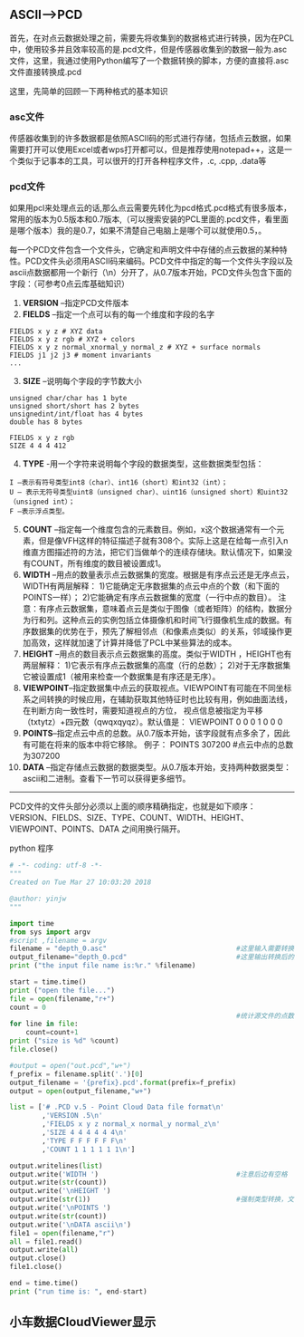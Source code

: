 ## ASCII-->PCD

首先，在对点云数据处理之前，需要先将收集到的数据格式进行转换，因为在PCL中，使用较多并且效率较高的是.pcd文件，但是传感器收集到的数据一般为.asc文件，这里，我通过使用Python编写了一个数据转换的脚本，方便的直接将.asc文件直接转换成.pcd

这里，先简单的回顾一下两种格式的基本知识

### asc文件

传感器收集到的许多数据都是依照ASCII码的形式进行存储，包括点云数据，如果需要打开可以使用Excel或者wps打开都可以，但是推荐使用notepad++，这是一个类似于记事本的工具，可以很开的打开各种程序文件，.c, .cpp, .data等

### pcd文件

如果用pcl来处理点云的话,那么点云需要先转化为pcd格式.pcd格式有很多版本，常用的版本为0.5版本和0.7版本,（可以搜索安装的PCL里面的.pcd文件，看里面是哪个版本）我的是0.7，如果不清楚自己电脑上是哪个可以就使用0.5，。

每一个PCD文件包含一个文件头，它确定和声明文件中存储的点云数据的某种特性。PCD文件头必须用ASCII码来编码。PCD文件中指定的每一个文件头字段以及ascii点数据都用一个新行（\n）分开了，从0.7版本开始，PCD文件头包含下面的字段：（可参考0点云库基础知识）

1. **VERSION** –指定PCD文件版本
2. **FIELDS** –指定一个点可以有的每一个维度和字段的名字

```
FIELDS x y z # XYZ data 
FIELDS x y z rgb # XYZ + colors 
FIELDS x y z normal_xnormal_y normal_z # XYZ + surface normals 
FIELDS j1 j2 j3 # moment invariants 
...
```

3. **SIZE** –说明每个字段的字节数大小

```
unsigned char/char has 1 byte 
unsigned short/short has 2 bytes 
unsignedint/int/float has 4 bytes 
double has 8 bytes
```

```
FIELDS x y z rgb
SIZE 4 4 4 412
```

4. **TYPE** -用一个字符来说明每个字段的数据类型，这些数据类型包括：

```
I –表示有符号类型int8（char）、int16（short）和int32（int）； 
U – 表示无符号类型uint8（unsigned char）、uint16（unsigned short）和uint32（unsigned int）； 
F –表示浮点类型。
```

5. **COUNT** –指定每一个维度包含的元素数目。例如，x这个数据通常有一个元素，但是像VFH这样的特征描述子就有308个。实际上这是在给每一点引入n维直方图描述符的方法，把它们当做单个的连续存储块。默认情况下，如果没有COUNT，所有维度的数目被设置成1。
6. **WIDTH** –用点的数量表示点云数据集的宽度。根据是有序点云还是无序点云，WIDTH有两层解释： 
   1)它能确定无序数据集的点云中点的个数（和下面的POINTS一样）； 
   2)它能确定有序点云数据集的宽度（一行中点的数目）。 
   注意：有序点云数据集，意味着点云是类似于图像（或者矩阵）的结构，数据分为行和列。这种点云的实例包括立体摄像机和时间飞行摄像机生成的数据。有序数据集的优势在于，预先了解相邻点（和像素点类似）的关系，邻域操作更加高效，这样就加速了计算并降低了PCL中某些算法的成本。
7. **HEIGHT** –用点的数目表示点云数据集的高度。类似于WIDTH ，HEIGHT也有两层解释： 
   1)它表示有序点云数据集的高度（行的总数）； 
   2)对于无序数据集它被设置成1（被用来检查一个数据集是有序还是无序）。
8. **VIEWPOINT**–指定数据集中点云的获取视点。VIEWPOINT有可能在不同坐标系之间转换的时候应用，在辅助获取其他特征时也比较有用，例如曲面法线，在判断方向一致性时，需要知道视点的方位， 
   视点信息被指定为平移（txtytz）+四元数（qwqxqyqz）。默认值是： 
   VIEWPOINT 0 0 0 1 0 0 0
9. **POINTS**–指定点云中点的总数。从0.7版本开始，该字段就有点多余了，因此有可能在将来的版本中将它移除。 
   例子： 
   POINTS 307200 #点云中点的总数为307200
10. **DATA** –指定存储点云数据的数据类型。从0.7版本开始，支持两种数据类型：ascii和二进制。查看下一节可以获得更多细节。

---

PCD文件的文件头部分必须以上面的顺序精确指定，也就是如下顺序： 
VERSION、FIELDS、SIZE、TYPE、COUNT、WIDTH、HEIGHT、VIEWPOINT、POINTS、DATA 
之间用换行隔开。

python 程序

```python
# -*- coding: utf-8 -*-
"""
Created on Tue Mar 27 10:03:20 2018

@author: yinjw
"""

import time
from sys import argv
#script ,filename = argv
filename = "depth_0.asc"                                #这里输入需要转换的文件
output_filename="depth_0.pcd"                           #这里输出转换后的文件
print ("the input file name is:%r." %filename)

start = time.time()
print ("open the file...")
file = open(filename,"r+")
count = 0
                                                        #统计源文件的点数
for line in file:
    count=count+1
print ("size is %d" %count)
file.close()

#output = open("out.pcd","w+")
f_prefix = filename.split('.')[0]
output_filename = '{prefix}.pcd'.format(prefix=f_prefix)
output = open(output_filename,"w+")

list = ['# .PCD v.5 - Point Cloud Data file format\n'
        ,'VERSION .5\n'
        ,'FIELDS x y z normal_x normal_y normal_z\n'
        ,'SIZE 4 4 4 4 4 4\n'
        ,'TYPE F F F F F F\n'
        ,'COUNT 1 1 1 1 1 1\n']

output.writelines(list)
output.write('WIDTH ')                                  #注意后边有空格
output.write(str(count))
output.write('\nHEIGHT ')
output.write(str(1))                                    #强制类型转换，文件的输入只能是str格式
output.write('\nPOINTS ')
output.write(str(count))
output.write('\nDATA ascii\n')
file1 = open(filename,"r")
all = file1.read()
output.write(all)
output.close()
file1.close()

end = time.time()
print ("run time is: ", end-start)
```

## 小车数据CloudViewer显示


